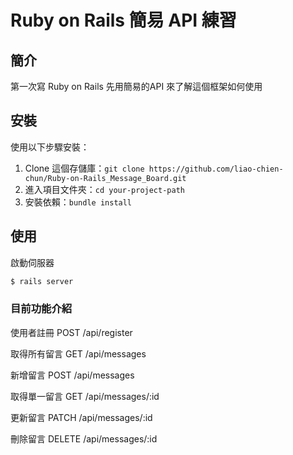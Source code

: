 # Ruby on Rails 簡易 API 練習 

## 簡介

第一次寫 Ruby on Rails 先用簡易的API 來了解這個框架如何使用

## 安裝

使用以下步驟安裝：

1. Clone 這個存儲庫：`git clone https://github.com/liao-chien-chun/Ruby-on-Rails_Message_Board.git`
2. 進入項目文件夾：`cd your-project-path`
3. 安裝依賴：`bundle install`

## 使用

啟動伺服器

```bash
$ rails server
```

### 目前功能介紹
使用者註冊 POST /api/register

取得所有留言 GET /api/messages
  
新增留言 POST /api/messages  
  
取得單一留言 GET /api/messages/:id
  
更新留言 PATCH /api/messages/:id
  
刪除留言 DELETE /api/messages/:id